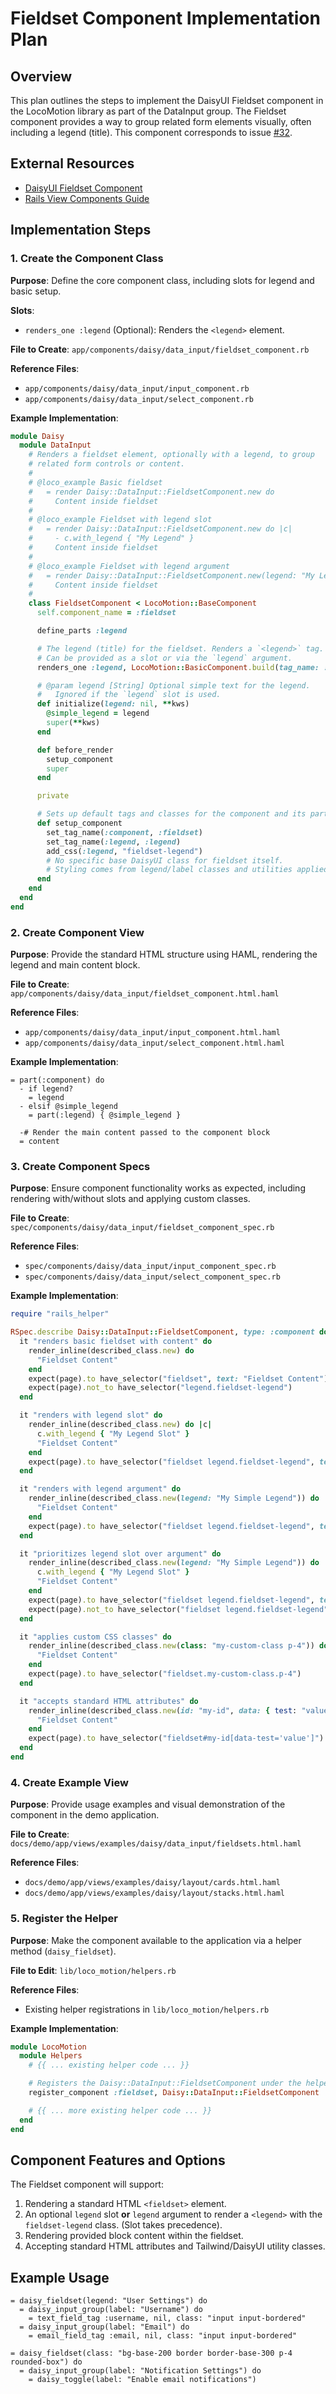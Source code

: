 # Fieldset Component Implementation Plan

## Overview

This plan outlines the steps to implement the DaisyUI Fieldset component in the
LocoMotion library as part of the DataInput group. The Fieldset component provides
a way to group related form elements visually, often including a legend (title).
This component corresponds to issue
[#32](https://github.com/profoundry-us/loco_motion/issues/32).

## External Resources

- [DaisyUI Fieldset Component](https://daisyui.com/components/fieldset/)
- [Rails View Components Guide](https://viewcomponent.org/guide/)

## Implementation Steps

### 1. Create the Component Class

**Purpose**: Define the core component class, including slots for legend and
basic setup.

**Slots**:
- `renders_one :legend` (Optional): Renders the `<legend>` element.

**File to Create**: `app/components/daisy/data_input/fieldset_component.rb`

**Reference Files**:
- `app/components/daisy/data_input/input_component.rb`
- `app/components/daisy/data_input/select_component.rb`

**Example Implementation**:

```ruby
module Daisy
  module DataInput
    # Renders a fieldset element, optionally with a legend, to group
    # related form controls or content.
    #
    # @loco_example Basic fieldset
    #   = render Daisy::DataInput::FieldsetComponent.new do
    #     Content inside fieldset
    #
    # @loco_example Fieldset with legend slot
    #   = render Daisy::DataInput::FieldsetComponent.new do |c|
    #     - c.with_legend { "My Legend" }
    #     Content inside fieldset
    #
    # @loco_example Fieldset with legend argument
    #   = render Daisy::DataInput::FieldsetComponent.new(legend: "My Legend") do
    #     Content inside fieldset
    #
    class FieldsetComponent < LocoMotion::BaseComponent
      self.component_name = :fieldset

      define_parts :legend

      # The legend (title) for the fieldset. Renders a `<legend>` tag.
      # Can be provided as a slot or via the `legend` argument.
      renders_one :legend, LocoMotion::BasicComponent.build(tag_name: :legend, css: "fieldset-legend")

      # @param legend [String] Optional simple text for the legend.
      #   Ignored if the `legend` slot is used.
      def initialize(legend: nil, **kws)
        @simple_legend = legend
        super(**kws)
      end

      def before_render
        setup_component
        super
      end

      private

      # Sets up default tags and classes for the component and its parts.
      def setup_component
        set_tag_name(:component, :fieldset)
        set_tag_name(:legend, :legend)
        add_css(:legend, "fieldset-legend")
        # No specific base DaisyUI class for fieldset itself.
        # Styling comes from legend/label classes and utilities applied.
      end
    end
  end
end

```

### 2. Create Component View

**Purpose**: Provide the standard HTML structure using HAML, rendering the
legend and main content block.

**File to Create**: `app/components/daisy/data_input/fieldset_component.html.haml`

**Reference Files**:
- `app/components/daisy/data_input/input_component.html.haml`
- `app/components/daisy/data_input/select_component.html.haml`

**Example Implementation**:

```haml
= part(:component) do
  - if legend?
    = legend
  - elsif @simple_legend
    = part(:legend) { @simple_legend }

  -# Render the main content passed to the component block
  = content
```

### 3. Create Component Specs

**Purpose**: Ensure component functionality works as expected, including
rendering with/without slots and applying custom classes.

**File to Create**: `spec/components/daisy/data_input/fieldset_component_spec.rb`

**Reference Files**:
- `spec/components/daisy/data_input/input_component_spec.rb`
- `spec/components/daisy/data_input/select_component_spec.rb`

**Example Implementation**:

```ruby
require "rails_helper"

RSpec.describe Daisy::DataInput::FieldsetComponent, type: :component do
  it "renders basic fieldset with content" do
    render_inline(described_class.new) do
      "Fieldset Content"
    end
    expect(page).to have_selector("fieldset", text: "Fieldset Content")
    expect(page).not_to have_selector("legend.fieldset-legend")
  end

  it "renders with legend slot" do
    render_inline(described_class.new) do |c|
      c.with_legend { "My Legend Slot" }
      "Fieldset Content"
    end
    expect(page).to have_selector("fieldset legend.fieldset-legend", text: "My Legend Slot")
  end

  it "renders with legend argument" do
    render_inline(described_class.new(legend: "My Simple Legend")) do
      "Fieldset Content"
    end
    expect(page).to have_selector("fieldset legend.fieldset-legend", text: "My Simple Legend")
  end

  it "prioritizes legend slot over argument" do
    render_inline(described_class.new(legend: "My Simple Legend")) do |c|
      c.with_legend { "My Legend Slot" }
      "Fieldset Content"
    end
    expect(page).to have_selector("fieldset legend.fieldset-legend", text: "My Legend Slot")
    expect(page).not_to have_selector("fieldset legend.fieldset-legend", text: "My Simple Legend")
  end

  it "applies custom CSS classes" do
    render_inline(described_class.new(class: "my-custom-class p-4")) do
      "Fieldset Content"
    end
    expect(page).to have_selector("fieldset.my-custom-class.p-4")
  end

  it "accepts standard HTML attributes" do
    render_inline(described_class.new(id: "my-id", data: { test: "value" })) do
      "Fieldset Content"
    end
    expect(page).to have_selector("fieldset#my-id[data-test='value']")
  end
end
```

### 4. Create Example View

**Purpose**: Provide usage examples and visual demonstration of the component
in the demo application.

**File to Create**: `docs/demo/app/views/examples/daisy/data_input/fieldsets.html.haml`

**Reference Files**:
- `docs/demo/app/views/examples/daisy/layout/cards.html.haml`
- `docs/demo/app/views/examples/daisy/layout/stacks.html.haml`

### 5. Register the Helper

**Purpose**: Make the component available to the application via a helper
method (`daisy_fieldset`).

**File to Edit**: `lib/loco_motion/helpers.rb`

**Reference Files**:
- Existing helper registrations in `lib/loco_motion/helpers.rb`

**Example Implementation**:

```ruby
module LocoMotion
  module Helpers
    # {{ ... existing helper code ... }}

    # Registers the Daisy::DataInput::FieldsetComponent under the helper name :fieldset
    register_component :fieldset, Daisy::DataInput::FieldsetComponent

    # {{ ... more existing helper code ... }}
  end
end
```

## Component Features and Options

The Fieldset component will support:

1. Rendering a standard HTML `<fieldset>` element.
2. An optional `legend` slot **or** `legend` argument to render a `<legend>`
   with the `fieldset-legend` class. (Slot takes precedence).
3. Rendering provided block content within the fieldset.
4. Accepting standard HTML attributes and Tailwind/DaisyUI utility classes.

## Example Usage

```haml
= daisy_fieldset(legend: "User Settings") do
  = daisy_input_group(label: "Username") do
    = text_field_tag :username, nil, class: "input input-bordered"
  = daisy_input_group(label: "Email") do
    = email_field_tag :email, nil, class: "input input-bordered"
```

```haml
= daisy_fieldset(class: "bg-base-200 border border-base-300 p-4 rounded-box") do
  = daisy_input_group(label: "Notification Settings") do
    = daisy_toggle(label: "Enable email notifications")
